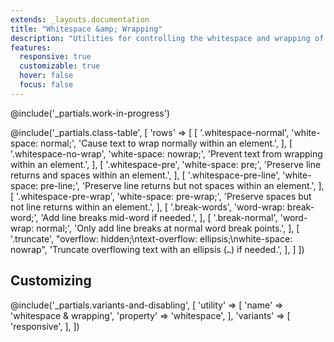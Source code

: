 ```yaml
---
extends: _layouts.documentation
title: "Whitespace &amp; Wrapping"
description: "Utilities for controlling the whitespace and wrapping of an element."
features:
  responsive: true
  customizable: true
  hover: false
  focus: false
---
```


@include('_partials.work-in-progress')

@include('_partials.class-table', [
  'rows' => [
    [
      '.whitespace-normal',
      'white-space: normal;',
      'Cause text to wrap normally within an element.',
    ],
    [
      '.whitespace-no-wrap',
      'white-space: nowrap;',
      'Prevent text from wrapping within an element.',
    ],
    [
      '.whitespace-pre',
      'white-space: pre;',
      'Preserve line returns and spaces within an element.',
    ],
    [
      '.whitespace-pre-line',
      'white-space: pre-line;',
      'Preserve line returns but not spaces within an element.',
    ],
    [
      '.whitespace-pre-wrap',
      'white-space: pre-wrap;',
      'Preserve spaces but not line returns within an element.',
    ],
    [
      '.break-words',
      'word-wrap: break-word;',
      'Add line breaks mid-word if needed.',
    ],
    [
      '.break-normal',
      'word-wrap: normal;',
      'Only add line breaks at normal word break points.',
    ],
    [
      '.truncate',
      "overflow: hidden;\ntext-overflow: ellipsis;\nwhite-space: nowrap",
      'Truncate overflowing text with an ellipsis (<code>…</code>) if needed.',
    ],
  ]
])

## Customizing

@include('_partials.variants-and-disabling', [
    'utility' => [
        'name' => 'whitespace & wrapping',
        'property' => 'whitespace',
    ],
    'variants' => [
        'responsive',
    ],
])
